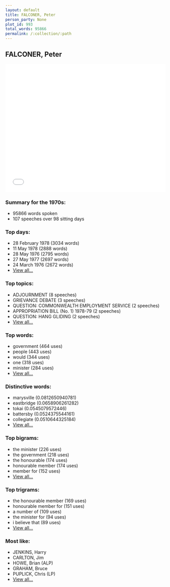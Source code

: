 ```yaml
---
layout: default
title: FALCONER, Peter
person_party: None
plot_id: 993
total_words: 95866
permalink: /:collection/:path
---
```


## FALCONER, Peter

<iframe width="100%" height="400" frameborder="0" scrolling="no" src="//plot.ly/~wragge/993.embed"></iframe>


### Summary for the 1970s:

* 95866 words spoken
* 107 speeches over 98 sitting days


### Top days:

* 28 February 1978 (3034 words)
* 11 May 1978 (2888 words)
* 28 May 1976 (2795 words)
* 27 May 1977 (2697 words)
* 24 March 1976 (2672 words)
* [View all...](days/)


### Top topics:

* ADJOURNMENT (8 speeches)
* GRIEVANCE DEBATE (3 speeches)
* QUESTION: COMMONWEALTH EMPLOYMENT SERVICE (2 speeches)
* APPROPRIATION BILL (No. 1) 1978-79 (2 speeches)
* QUESTION: HANG GLIDING (2 speeches)
* [View all...](topics/)


### Top words:

* government (464 uses)
* people (443 uses)
* would (344 uses)
* one (318 uses)
* minister (284 uses)
* [View all...](words/)


### Distinctive words:

* marysville (0.0812650940781)
* eastbridge (0.0658906261282)
* tokai (0.0545079572446)
* battersby (0.0524375544161)
* collegiate (0.0510644325184)
* [View all...](sig_words/)


### Top bigrams:

* the minister (226 uses)
* the government (218 uses)
* the honourable (174 uses)
* honourable member (174 uses)
* member for (152 uses)
* [View all...](bigrams/)


### Top trigrams:

* the honourable member (169 uses)
* honourable member for (151 uses)
* a number of (109 uses)
* the minister for (94 uses)
* i believe that (89 uses)
* [View all...](trigrams/)


### Most like:

* JENKINS, Harry 
* CARLTON, Jim 
* HOWE, Brian (ALP)
* GRAHAM, Bruce 
* PUPLICK, Chris (LP)
* [View all...](similarities/)
